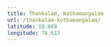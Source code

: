 ```yaml
---
title: Thankalam, Kothamangalam
url: /thankalam-kothamangalam/
latitude: 10.069
longitude: 76.613
---
```

